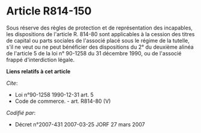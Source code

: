 # Article R814-150

Sous réserve des règles de protection et de représentation des incapables, les dispositions de l'article R. 814-80 sont
applicables à la cession des titres de capital ou parts sociales de l'associé placé sous le régime de la tutelle, s'il ne
veut ou ne peut bénéficier des dispositions du 2° du deuxième alinéa de l'article 5 de la loi n° 90-1258 du 31 décembre 1990,
ou de l'associé frappé d'interdiction légale.

**Liens relatifs à cet article**

_Cite_:

  - Loi n°90-1258 1990-12-31 art. 5
  - Code de commerce. - art. R814-80 (V)

_Codifié par_:

  - Décret n°2007-431 2007-03-25 JORF 27 mars 2007
